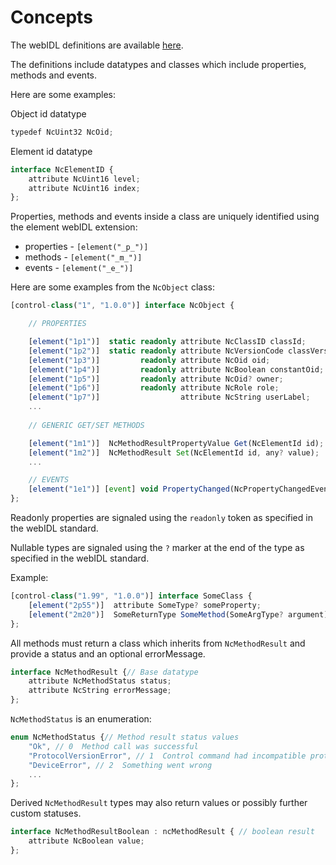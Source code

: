 # Concepts

The webIDL definitions are available [here](../idl/NC-Framework.webidl).

The definitions include datatypes and classes which include properties, methods and events.

Here are some examples:

Object id datatype

```typescript
typedef NcUint32 NcOid;
```

Element id datatype

```typescript
interface NcElementID {
    attribute NcUint16 level;
    attribute NcUint16 index;
};
```

Properties, methods and events inside a class are uniquely identified using the element webIDL extension:

* properties - `[element("_p_")]`
* methods - `[element("_m_")]`
* events - `[element("_e_")]`

Here are some examples from the `NcObject` class:

```typescript
[control-class("1", "1.0.0")] interface NcObject {

    // PROPERTIES

    [element("1p1")]  static readonly attribute NcClassID classId;
    [element("1p2")]  static readonly attribute NcVersionCode classVersion;
    [element("1p3")]         readonly attribute NcOid oid;
    [element("1p4")]         readonly attribute NcBoolean constantOid;
    [element("1p5")]         readonly attribute NcOid? owner;
    [element("1p6")]         readonly attribute NcRole role;
    [element("1p7")]                  attribute NcString userLabel;
    ...
    
    // GENERIC GET/SET METHODS

    [element("1m1")]  NcMethodResultPropertyValue Get(NcElementId id);
    [element("1m2")]  NcMethodResult Set(NcElementId id, any? value);
    ...

    // EVENTS
    [element("1e1")] [event] void PropertyChanged(NcPropertyChangedEventData eventData);
};
```

Readonly properties are signaled using the `readonly` token as specified in the webIDL standard.

Nullable types are signaled using the `?` marker at the end of the type as specified in the webIDL standard.

Example:

```typescript
[control-class("1.99", "1.0.0")] interface SomeClass {
    [element("2p55")]  attribute SomeType? someProperty;
    [element("2m20")]  SomeReturnType SomeMethod(SomeArgType? argument);
};
```

All methods must return a class which inherits from `NcMethodResult` and provide a status and an optional errorMessage.

```typescript
interface NcMethodResult {// Base datatype
    attribute NcMethodStatus status;
    attribute NcString errorMessage;
};
```

`NcMethodStatus` is an enumeration:

```typescript
enum NcMethodStatus {// Method result status values
    "Ok", // 0  Method call was successful 
    "ProtocolVersionError", // 1  Control command had incompatible protocol version code
    "DeviceError", // 2  Something went wrong
    ...
};
```

Derived `NcMethodResult` types may also return values or possibly further custom statuses.

```typescript
interface NcMethodResultBoolean : ncMethodResult { // boolean result
    attribute NcBoolean value;
};
```
